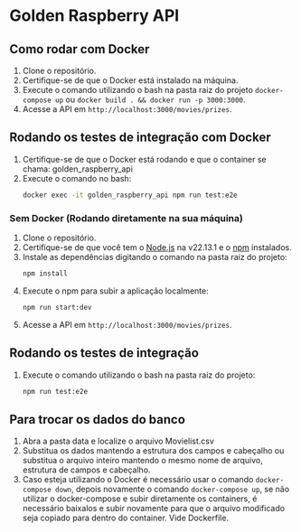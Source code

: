 # Golden Raspberry API

## Como rodar com Docker

1. Clone o repositório.
1. Certifique-se de que o Docker está instalado na máquina.
2. Execute o comando utilizando o bash na pasta raiz do projeto `docker-compose up` ou `docker build . && docker run -p 3000:3000`.
3. Acesse a API em `http://localhost:3000/movies/prizes`.

## Rodando os testes de integração com Docker
1. Certifique-se de que o Docker está rodando e que o container se chama: golden_raspberry_api
2. Execute o comando no bash:
   ```bash
   docker exec -it golden_raspberry_api npm run test:e2e

### Sem Docker (Rodando diretamente na sua máquina)

1. Clone o repositório.
2. Certifique-se de que você tem o [Node.js](https://nodejs.org) na v22.13.1 e o [npm](https://www.npmjs.com/) instalados.
3. Instale as dependências digitando o comando na pasta raiz do projeto:
   ```bash
   npm install
4. Execute o npm para subir a aplicação localmente:
   ```bash
   npm run start:dev
5. Acesse a API em `http://localhost:3000/movies/prizes`.

## Rodando os testes de integração

1. Execute o comando utilizando o bash na pasta raiz do projeto:
   ```bash
   npm run test:e2e

## Para trocar os dados do banco

1. Abra a pasta data e localize o arquivo Movielist.csv
2. Substitua os dados mantendo a estrutura dos campos e cabeçalho ou substitua o arquivo inteiro mantendo o mesmo nome de arquivo, estrutura de campos e cabeçalho.
3. Caso esteja utilizando o Docker é necessário usar o comando `docker-compose down`, depois novamente o comando `docker-compose up`, se não utilizar o docker-compose e subir diretamente os containers, é necessário baixalos e subir novamente para que o arquivo modificado seja copiado para dentro do container. Vide Dockerfile.



